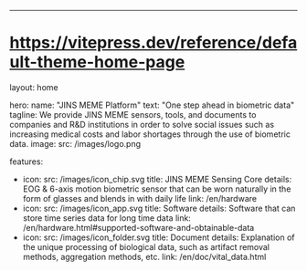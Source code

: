 ---
# https://vitepress.dev/reference/default-theme-home-page
layout: home

hero:
  name: "JINS MEME Platform"
  text: "One step ahead in biometric data"
  tagline: We provide JINS MEME sensors, tools, and documents to companies and R&D institutions in order to solve social issues such as increasing medical costs and labor shortages through the use of biometric data.
  image:
    src: /images/logo.png

features:
  - icon: 
      src: /images/icon_chip.svg
    title: JINS MEME Sensing Core
    details: EOG & 6-axis motion biometric sensor that can be worn naturally in the form of glasses and blends in with daily life
    link: /en/hardware
  - icon: 
      src: /images/icon_app.svg
    title: Software
    details: Software that can store time series data for long time data
    link: /en/hardware.html#supported-software-and-obtainable-data
  - icon: 
      src: /images/icon_folder.svg
    title: Document
    details: Explanation of the unique processing of biological data, such as artifact removal methods, aggregation methods, etc.
    link: /en/doc/vital_data.html


